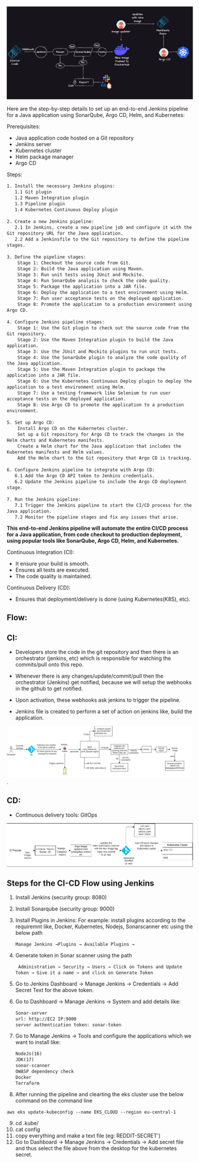 
![Alt text](image-2.png)

Here are the step-by-step details to set up an end-to-end Jenkins pipeline for a Java application using SonarQube, Argo CD, Helm, and Kubernetes:

Prerequisites:

* Java application code hosted on a Git repository
* Jenkins server
* Kubernetes cluster
* Helm package manager
* Argo CD

Steps:

```plaintext
1. Install the necessary Jenkins plugins:
   1.1 Git plugin
   1.2 Maven Integration plugin
   1.3 Pipeline plugin
   1.4 Kubernetes Continuous Deploy plugin

2. Create a new Jenkins pipeline:
   2.1 In Jenkins, create a new pipeline job and configure it with the Git repository URL for the Java application.
   2.2 Add a Jenkinsfile to the Git repository to define the pipeline stages.

3. Define the pipeline stages:
    Stage 1: Checkout the source code from Git.
    Stage 2: Build the Java application using Maven.
    Stage 3: Run unit tests using JUnit and Mockito.
    Stage 4: Run SonarQube analysis to check the code quality.
    Stage 5: Package the application into a JAR file.
    Stage 6: Deploy the application to a test environment using Helm.
    Stage 7: Run user acceptance tests on the deployed application.
    Stage 8: Promote the application to a production environment using Argo CD.

4. Configure Jenkins pipeline stages:
    Stage 1: Use the Git plugin to check out the source code from the Git repository.
    Stage 2: Use the Maven Integration plugin to build the Java application.
    Stage 3: Use the JUnit and Mockito plugins to run unit tests.
    Stage 4: Use the SonarQube plugin to analyze the code quality of the Java application.
    Stage 5: Use the Maven Integration plugin to package the application into a JAR file.
    Stage 6: Use the Kubernetes Continuous Deploy plugin to deploy the application to a test environment using Helm.
    Stage 7: Use a testing framework like Selenium to run user acceptance tests on the deployed application.
    Stage 8: Use Argo CD to promote the application to a production environment.

5. Set up Argo CD:
    Install Argo CD on the Kubernetes cluster.
    Set up a Git repository for Argo CD to track the changes in the Helm charts and Kubernetes manifests.
    Create a Helm chart for the Java application that includes the Kubernetes manifests and Helm values.
    Add the Helm chart to the Git repository that Argo CD is tracking.

6. Configure Jenkins pipeline to integrate with Argo CD:
   6.1 Add the Argo CD API token to Jenkins credentials.
   6.2 Update the Jenkins pipeline to include the Argo CD deployment stage.

7. Run the Jenkins pipeline:
   7.1 Trigger the Jenkins pipeline to start the CI/CD process for the Java application.
   7.2 Monitor the pipeline stages and fix any issues that arise.
```

**This end-to-end Jenkins pipeline will automate the entire CI/CD process for a Java application, from code checkout to production deployment, using popular tools like SonarQube, Argo CD, Helm, and Kubernetes.**


Continuous Integration (CI): 
* It ensure your build is smooth.
* Ensures all tests are executed.
* The code quality is maintained.

Continuous Delivery (CD):
* Ensures that deployment/delivery is done (using Kubernetes(K8S), etc).


## Flow:

## CI:

* Developers store the code in the git repository and then there is an orchestrator (jenkins, etc) which is responsible for watching the commits/pull onto this repo.

* Whenever there is any changes/update/commit/pull then the orchestrator (Jenkins) get notified, because we will setup the webhooks in the github to get notified.

* Upon activation, these webhooks ask jenkins to trigger the pipeline.

* Jenkins file is created to perform a set of action on jenkins like, build the application.

![Alt text](image.png).

## CD:

*  Continuous delivery tools: GitOps

![Alt text](image-1.png)










## Steps for the CI-CD Flow using Jenkins

1. Install Jenkins (security group: 8080)
2. Install Sonarqube (security group: 9000)
3. Install Plugins in Jenkins:
   For example: install plugins according to the requiremnt like, Docker, Kubernetes, Nodejs, Sonarscanner etc using the below path
   
   ```
   Manage Jenkins →Plugins → Available Plugins →
   ```
4. Generate token in Sonar scanner using the path
   ```
    Administration → Security → Users → Click on Tokens and Update Token → Give it a name → and click on Generate Token
   ```
5. Go to Jenkins Dashboard → Manage Jenkins → Credentials → Add Secret Text for the above token.
6. Go to Dashboard → Manage Jenkins → System and add details like:
   ```
   Sonar-server
   url: http://EC2 IP:9000
   server authentication token: sonar-token
   ```
7. Go to Manage Jenkins → Tools and configure the applications which we want to install like:
   ```
   NodeJs(16)
   JDK(17)
   sonar-scanner
   OWASP dependency check
   Docker
   Terraform
   ```
8. After running the pipeline and clearting the eks cluster use the below command on the command line

```
aws eks update-kubeconfig --name EKS_CLOUD --region eu-central-1

```
9. cd .kube/
10. cat config
11.  copy everything and make a text file (eg: REDDIT-SECRET')
12.  Go to Dashboard → Manage Jenkins → Credentials → Add secret file and thus select the file above from the desktop for the kubernetes secret.
   
   
